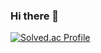 ### Hi there 👋
[![Solved.ac Profile](http://mazassumnida.wtf/api/v2/generate_badge?boj=alswn4516)](https://solved.ac/alswn4516/)
